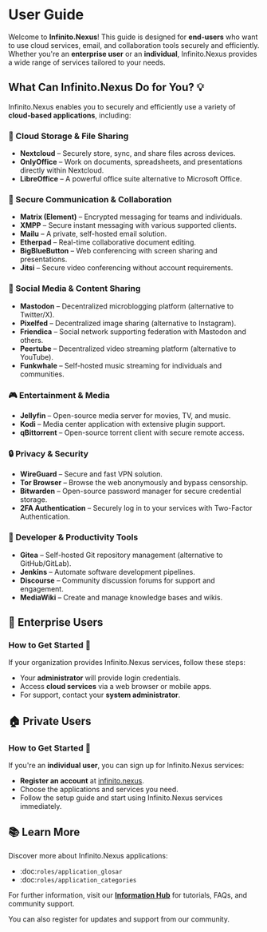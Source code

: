 # User Guide

Welcome to **Infinito.Nexus**! This guide is designed for **end-users** who want to use cloud services, email, and collaboration tools securely and efficiently. Whether you're an **enterprise user** or an **individual**, Infinito.Nexus provides a wide range of services tailored to your needs.

## What Can Infinito.Nexus Do for You? 💡
Infinito.Nexus enables you to securely and efficiently use a variety of **cloud-based applications**, including:

### 📂 Cloud Storage & File Sharing
- **Nextcloud** – Securely store, sync, and share files across devices.
- **OnlyOffice** – Work on documents, spreadsheets, and presentations directly within Nextcloud.
- **LibreOffice** – A powerful office suite alternative to Microsoft Office.

### 💬 Secure Communication & Collaboration
- **Matrix (Element)** – Encrypted messaging for teams and individuals.
- **XMPP** – Secure instant messaging with various supported clients.
- **Mailu** – A private, self-hosted email solution.
- **Etherpad** – Real-time collaborative document editing.
- **BigBlueButton** – Web conferencing with screen sharing and presentations.
- **Jitsi** – Secure video conferencing without account requirements.

### 🎵 Social Media & Content Sharing
- **Mastodon** – Decentralized microblogging platform (alternative to Twitter/X).
- **Pixelfed** – Decentralized image sharing (alternative to Instagram).
- **Friendica** – Social network supporting federation with Mastodon and others.
- **Peertube** – Decentralized video streaming platform (alternative to YouTube).
- **Funkwhale** – Self-hosted music streaming for individuals and communities.

### 🎮 Entertainment & Media
- **Jellyfin** – Open-source media server for movies, TV, and music.
- **Kodi** – Media center application with extensive plugin support.
- **qBittorrent** – Open-source torrent client with secure remote access.

### 🔒 Privacy & Security
- **WireGuard** – Secure and fast VPN solution.
- **Tor Browser** – Browse the web anonymously and bypass censorship.
- **Bitwarden** – Open-source password manager for secure credential storage.
- **2FA Authentication** – Securely log in to your services with Two-Factor Authentication.

### 🔧 Developer & Productivity Tools
- **Gitea** – Self-hosted Git repository management (alternative to GitHub/GitLab).
- **Jenkins** – Automate software development pipelines.
- **Discourse** – Community discussion forums for support and engagement.
- **MediaWiki** – Create and manage knowledge bases and wikis.

## 🏢 Enterprise Users
### How to Get Started 🏁
If your organization provides Infinito.Nexus services, follow these steps:
- Your **administrator** will provide login credentials.
- Access **cloud services** via a web browser or mobile apps.
- For support, contact your **system administrator**.

## 🏠 Private Users
### How to Get Started 🏁
If you're an **individual user**, you can sign up for Infinito.Nexus services:
- **Register an account** at [infinito.nexus](https://infinito.nexus).
- Choose the applications and services you need.
- Follow the setup guide and start using Infinito.Nexus services immediately.

## 📚 Learn More
Discover more about Infinito.Nexus applications:
- :doc:`roles/application_glosar`
- :doc:`roles/application_categories`

For further information, visit our **[Information Hub](https://hub.infinito.nexus)** for tutorials, FAQs, and community support.

You can also register for updates and support from our community.
